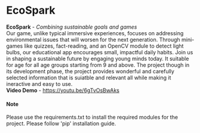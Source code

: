 # EcoSpark
**EcoSpark** - *Combining sustainable goals and games*
<br>
Our game, unlike typical immersive experiences, focuses on addressing environmental issues that will worsen for the next generation. Through mini-games like quizzes, fact-reading, and an OpenCV module to detect light bulbs, our educational app encourages small, impactful daily habits. Join us in shaping a sustainable future by engaging young minds today. It suitable for age for all age groups starting from 9 and above. 
The project though in its development phase, the project provides wonderful and carefully selected information that is suiatble  and relevant all while making it ineractive and easy to use.
<br>
**Video Demo** - https://youtu.be/6gTvOsBwAks
<br>
#### Note
Please use the requirements.txt to install the required modules for the project. Please follow 'pip' installation guide.
